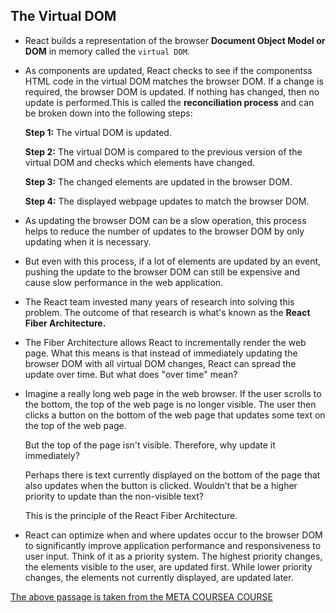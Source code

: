 ## The Virtual DOM

- React builds a representation of the browser **Document Object Model or DOM** in memory called the `virtual DOM`. 
- As components are updated, React checks to see if the componentss HTML code in the virtual DOM matches the browser DOM. If a change is required, the browser DOM is updated. If nothing has changed, then no update is performed.This is called the **reconciliation process** and can be broken down into the following steps:

   **Step 1:** The virtual DOM is updated.
 
   **Step 2:** The virtual DOM is compared to the previous version of the virtual DOM and checks which elements have changed.
      
   **Step 3:** The changed elements are updated in the browser DOM.
      
   **Step 4:** The displayed webpage updates to match the browser DOM.

- As updating the browser DOM can be a slow operation, this process helps to reduce the number of updates to the browser DOM by only updating when it is necessary.

- But even with this process, if a lot of elements are updated by an event, pushing the update to the browser DOM can still be expensive and cause slow performance in the web application.

- The React team invested many years of research into solving this problem. The outcome of that research is what's known as the **React Fiber Architecture.**

- The Fiber Architecture allows React to incrementally render the web page. What this means is that instead of immediately updating the browser DOM with all virtual DOM changes, React can spread the update over time. But what does "over time" mean?

- Imagine a really long web page in the web browser. If the user scrolls to the bottom, the top of the web page is no longer visible. The user then clicks a button on the bottom of the web page that updates some text on the top of the web page.

  But the top of the page isn't visible. Therefore, why update it immediately?

  Perhaps there is text currently displayed on the bottom of the page that also updates when the button is clicked. Wouldn’t that be a higher priority to update than the non-visible text?

  This is the principle of the React Fiber Architecture. 

- React can optimize when and where updates occur to the browser DOM to significantly improve application performance and responsiveness to user input. Think of it as a priority system. The highest priority changes, the elements visible to the user, are updated first. While lower priority changes, the elements not currently displayed, are updated later.


[The above passage is taken from the META COURSEA COURSE](https://www.coursera.org/learn/introduction-to-front-end-development/supplement/4TP4s/the-virtual-dom)
